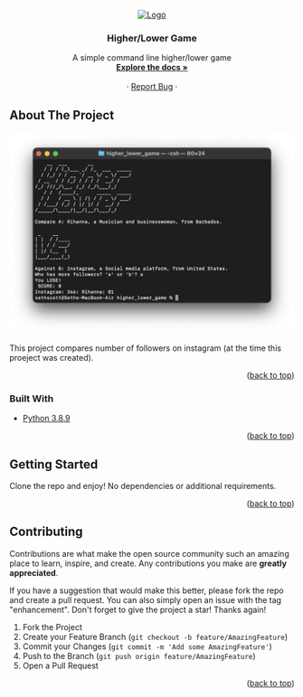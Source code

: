<div id="top"></div>

<!-- PROJECT SHIELDS -->
<!--
*** I'm using markdown "reference style" links for readability.
*** Reference links are enclosed in brackets [ ] instead of parentheses ( ).
*** See the bottom of this document for the declaration of the reference variables
*** for contributors-url, forks-url, etc. This is an optional, concise syntax you may use.
*** https://www.markdownguide.org/basic-syntax/#reference-style-links
-->


<!-- PROJECT LOGO -->
<br />
<div align="center">
  <a href="simple command-line higher lower game">
    <img src="https://www.netclipart.com/pp/m/24-241170_clipart-arrow-up-down-arrows-png.png" alt="Logo" width="80" height="80">
  </a>

<h3 align="center">Higher/Lower Game</h3>

  <p align="center">
    A simple command line higher/lower game
    <br />
    <a href="https://github.com/Seth-Scott/higher-lower"><strong>Explore the docs »</strong></a>
    <br />
    <br />
    ·
    <a href="https://github.com/Seth-Scott/higher-lower/issues">Report Bug</a>
    ·

  </p>
</div>







<!-- ABOUT THE PROJECT -->
## About The Project

[![Product Name Screen Shot][product-screenshot]](https://example.com)

 This project compares number of followers on instagram (at the time this proeject was created).

<p align="right">(<a href="#top">back to top</a>)</p>



### Built With

* [Python 3.8.9](https://www.python.org/downloads/release/python-389/)


<p align="right">(<a href="#top">back to top</a>)</p>



<!-- GETTING STARTED -->
## Getting Started

Clone the repo and enjoy! No dependencies or additional requirements.



<p align="right">(<a href="#top">back to top</a>)</p>









<!-- CONTRIBUTING -->
## Contributing

Contributions are what make the open source community such an amazing place to learn, inspire, and create. Any contributions you make are **greatly appreciated**.

If you have a suggestion that would make this better, please fork the repo and create a pull request. You can also simply open an issue with the tag "enhancement".
Don't forget to give the project a star! Thanks again!

1. Fork the Project
2. Create your Feature Branch (`git checkout -b feature/AmazingFeature`)
3. Commit your Changes (`git commit -m 'Add some AmazingFeature'`)
4. Push to the Branch (`git push origin feature/AmazingFeature`)
5. Open a Pull Request

<p align="right">(<a href="#top">back to top</a>)</p>









<!-- MARKDOWN LINKS & IMAGES -->
<!-- https://www.markdownguide.org/basic-syntax/#reference-style-links -->
[contributors-shield]: https://img.shields.io/github/contributors/github_username/repo_name.svg?style=for-the-badge
[contributors-url]: https://github.com/github_username/repo_name/graphs/contributors
[forks-shield]: https://img.shields.io/github/forks/github_username/repo_name.svg?style=for-the-badge
[forks-url]: https://github.com/github_username/repo_name/network/members
[stars-shield]: https://img.shields.io/github/stars/github_username/repo_name.svg?style=for-the-badge
[stars-url]: https://github.com/github_username/repo_name/stargazers
[issues-shield]: https://img.shields.io/github/issues/github_username/repo_name.svg?style=for-the-badge
[issues-url]: https://github.com/github_username/repo_name/issues
[license-shield]: https://img.shields.io/github/license/github_username/repo_name.svg?style=for-the-badge
[license-url]: https://github.com/github_username/repo_name/blob/master/LICENSE.txt
[linkedin-shield]: https://img.shields.io/badge/-LinkedIn-black.svg?style=for-the-badge&logo=linkedin&colorB=555
[linkedin-url]: https://linkedin.com/in/linkedin_username
[product-screenshot]: images/screenshot.png

